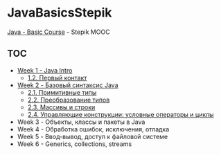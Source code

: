 # JavaBasicsStepik

[Java - Basic Course][1] - Stepik MOOC

## TOC

 - [Week 1 - Java Intro](notes/WEEK1.md)
   - [1.2. Первый контакт](notes/WEEK1.md#12-Первый-контакт)
 - [Week 2 - Базовый синтаксис Java](notes/WEEK2.md)
   - [2.1. Примитивные типы](notes/WEEK2.md#21-Примитивные-типы)
   - [2.2. Преобразование типов](notes/WEEK2.md#22-Преобразование-типов)
   - [2.3. Массивы и строки](notes/WEEK2.md#23-Массивы-и-строки)
   - [2.4. Управляющие конструкции: условные операторы и циклы](notes/WEEK2.md#Управляющие-конструкции-условные-операторы-и-циклы)
 - Week 3 - Объекты, классы и пакеты в Java
 - Week 4 - Обработка ошибок, исключения, отладка
 - Week 5 - Ввод-вывод, доступ к файловой системе
 - Week 6 - Generics, collections, streams

 [1]: https://stepik.org/course/Java-%D0%91%D0%B0%D0%B7%D0%BE%D0%B2%D1%8B%D0%B9-%D0%BA%D1%83%D1%80%D1%81-187
